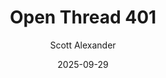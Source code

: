 ---
layout: podcast
title: "Open Thread 401"
author: Scott Alexander
description: https://www.astralcodexten.com/p/open-thread-401
date: 2025-09-29
length: 417795
duration: 104
guid: open-thread-401
---